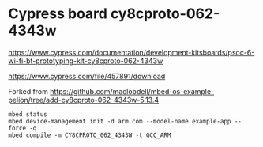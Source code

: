 # Cypress board cy8cproto-062-4343w

<https://www.cypress.com/documentation/development-kitsboards/psoc-6-wi-fi-bt-prototyping-kit-cy8cproto-062-4343w>

<https://www.cypress.com/file/457891/download>

Forked from <https://github.com/maclobdell/mbed-os-example-pelion/tree/add-cy8cproto-062-4343w-5.13.4>
```
mbed status
mbed device-management init -d arm.com --model-name example-app --force -q
mbed compile -m CY8CPROTO_062_4343W -t GCC_ARM
```

